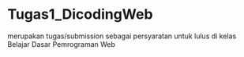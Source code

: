# Tugas1_DicodingWeb
merupakan tugas/submission sebagai persyaratan untuk lulus di kelas Belajar Dasar Pemrograman Web 
